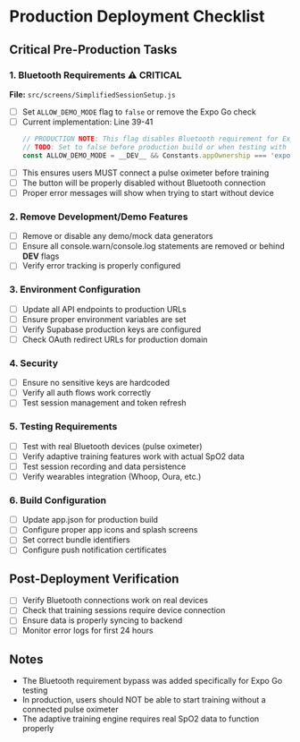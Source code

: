 # Production Deployment Checklist

## Critical Pre-Production Tasks

### 1. Bluetooth Requirements ⚠️ CRITICAL
**File:** `src/screens/SimplifiedSessionSetup.js`
- [ ] Set `ALLOW_DEMO_MODE` flag to `false` or remove the Expo Go check
- [ ] Current implementation: Line 39-41
  ```javascript
  // PRODUCTION NOTE: This flag disables Bluetooth requirement for Expo Go testing
  // TODO: Set to false before production build or when testing with development builds
  const ALLOW_DEMO_MODE = __DEV__ && Constants.appOwnership === 'expo';
  ```
- [ ] This ensures users MUST connect a pulse oximeter before training
- [ ] The button will be properly disabled without Bluetooth connection
- [ ] Proper error messages will show when trying to start without device

### 2. Remove Development/Demo Features
- [ ] Remove or disable any demo/mock data generators
- [ ] Ensure all console.warn/console.log statements are removed or behind __DEV__ flags
- [ ] Verify error tracking is properly configured

### 3. Environment Configuration
- [ ] Update all API endpoints to production URLs
- [ ] Ensure proper environment variables are set
- [ ] Verify Supabase production keys are configured
- [ ] Check OAuth redirect URLs for production domain

### 4. Security
- [ ] Ensure no sensitive keys are hardcoded
- [ ] Verify all auth flows work correctly
- [ ] Test session management and token refresh

### 5. Testing Requirements
- [ ] Test with real Bluetooth devices (pulse oximeter)
- [ ] Verify adaptive training features work with actual SpO2 data
- [ ] Test session recording and data persistence
- [ ] Verify wearables integration (Whoop, Oura, etc.)

### 6. Build Configuration
- [ ] Update app.json for production build
- [ ] Configure proper app icons and splash screens
- [ ] Set correct bundle identifiers
- [ ] Configure push notification certificates

## Post-Deployment Verification
- [ ] Verify Bluetooth connections work on real devices
- [ ] Check that training sessions require device connection
- [ ] Ensure data is properly syncing to backend
- [ ] Monitor error logs for first 24 hours

## Notes
- The Bluetooth requirement bypass was added specifically for Expo Go testing
- In production, users should NOT be able to start training without a connected pulse oximeter
- The adaptive training engine requires real SpO2 data to function properly